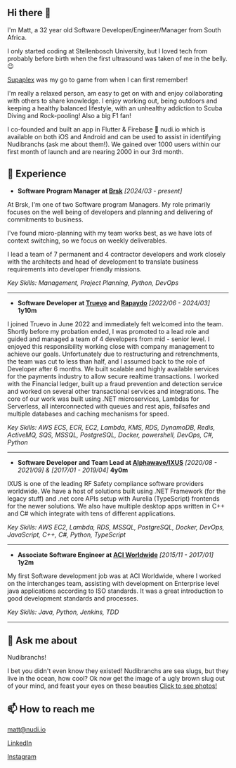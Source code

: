 ## Hi there 👋

I'm Matt, a 32 year old Software Developer/Engineer/Manager from South Africa.

I only started coding at Stellenbosch University, but I loved tech from probably before birth when the first ultrasound was taken of me in the belly. 😉

[Supaplex](https://www.google.com/search?q=supaplex) was my go to game from when I can first remember!

I'm really a relaxed person, am easy to get on with and enjoy collaborating with others to share knowledge. I enjoy working out, being outdoors and keeping a healthy balanced lifestyle, with an unhealthy addiction to Scuba Diving and Rock-pooling! Also a big F1 fan!

I co-founded and built an app in Flutter & Firebase 📱 nudi.io which is available on both iOS and Android and can be used to assist in identifying Nudibranchs (ask me about them!). We gained over 1000 users within our first month of launch and are nearing 2000 in our 3rd month.

## 👴 Experience
 - **Software Program Manager at [Brsk](brsk.co.uk)** *[2024/03 - present]*

At Brsk, I'm one of two Software program Managers. My role primarily focuses on the well being of developers and planning and delivering of commitments to business.

I've found micro-planning with my team works best, as we have lots of context switching, so we focus on weekly deliverables.

I lead a team of 7 permanent and 4 contractor developers and work closely with the architects and head of development to translate business requirements into developer friendly missions.

*Key Skills: Management, Project Planning, Python, DevOps*
___


 - **Software Developer at [Truevo](https://truevo.com) and [Rapaydo](https://www.rapaydo.com/)** 
 *[2022/06 - 2024/03]* **1y10m**
 
I joined Truevo in June 2022 and immediately felt welcomed into the team. Shortly before my probation ended, I was promoted to a lead role and guided and managed a team of 4 developers from mid - senior level. I enjoyed this responsibility working close with company management to achieve our goals. Unfortunately due to restructuring and retrenchments, the team was cut to less than half, and I assumed back to the role of Developer after 6 months. We built scalable and highly available services for the payments industry to allow secure realtime transactions. I worked with the Financial ledger, built up a fraud prevention and detection service and worked on several other transactional services and integrations. The core of our work was built using .NET microservices, Lambdas for Serverless, all interconnected with queues and rest apis, failsafes and multiple databases and caching mechanisms for speed.

 *Key Skills: AWS ECS, ECR, EC2, Lambda, KMS, RDS, DynamoDB, Redis, ActiveMQ, SQS, MSSQL, PostgreSQL, Docker, powershell, DevOps, C#, Python*
___

 - **Software Developer and Team Lead at [Alphawave/IXUS](https://ixusapp.com)** 
 *[2020/08 - 2021/09] & [2017/01 - 2019/04]* **4y0m**
 
 IXUS is one of the leading RF Safety compliance software providers worldwide. We have a host of solutions built using .NET Framework (for the legacy stuff) and .net core APIs setup with Aurelia (TypeScript) frontends for the newer solutions. We also have multiple desktop apps written in C++ and C# which integrate with tens of different applications.
 
 *Key Skills: AWS EC2, Lambda, RDS, MSSQL, PostgreSQL, Docker, DevOps, JavaScript, C++, C#, Python, TypeScript*
___

- **Associate Software Engineer at [ACI Worldwide](https://aciworldwide.com)** 
 *[2015/11 - 2017/01]* **1y2m**

My first Software development job was at ACI Worldwide, where I worked on the interchanges team, assisting with development on Enterprise level java applications according to ISO standards. It was a great introduction to good development standards and processes.

*Key Skills: Java, Python, Jenkins, TDD*
___
## 💬 Ask me about
Nudibranchs! 

I bet you didn't even know they existed! Nudibranchs are sea slugs, but they live in the ocean, how cool? Ok now get the image of a ugly brown slug out of your mind, and feast your eyes on these beauties [Click to see photos!](https://www.instagram.com/nudi.io)

## 📫 How to reach me

matt@nudi.io

[LinkedIn](https://www.linkedin.com/in/m4td3v/)

[Instagram](https://www.instagram.com/nudi.io)
